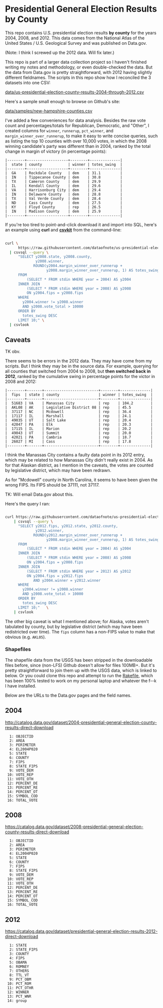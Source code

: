 # Presidential General Election Results by County

This repo contains U.S. presidential election results __by county__ for the years 2004, 2008, and 2012. This data comes from the National Atlas of the United States / U.S. Geological Survey and was published on Data.gov.

(Note: I think I screwed up the 2012 data. Will fix later.)

This repo is part of a larger data collection project so I haven't finished writing my notes and methodology, or even double-checked the data. But the data from Data.gov is pretty straightforward, with 2012 having slightly different fieldnames. The scripts in this repo show how I reconciled the 3 datasets into one CSV:

[data/us-presidential-election-county-results-2004-through-2012.csv](data/us-presidential-election-county-results-2004-through-2012.csv)

Here's a sample small enough to browse on Github's site:

[data/samples/new-hampshire-counties.csv](data/samples/new-hampshire-counties.csv)

I've added a few conveniences for data analysis. Besides the raw vote count and percentages/totals for Republican, Democratic, and "Other", I created columns for `winner`, `runnerup`, `pct_winner`, and `margin_winner_over_runnerup`, to make it easy to write concise queries, such as listing the top 10 counties with over 10,000 votes, in which the 2008 winning candidate's party was different than in 2004, ranked by the total change in margin of victory (in percentage points):


```
|--------+-------------------+--------+--------------|
|  state | county            | winner | totes_swing  |
|--------+-------------------+--------+--------------|
|  GA    | Rockdale County   | dem    | 31.1         |
|  IN    | Tippecanoe County | dem    | 30.8         |
|  TX    | Cameron County    | dem    | 29.9         |
|  IL    | Kendall County    | dem    | 29.6         |
|  VA    | Harrisonburg City | dem    | 29.4         |
|  IN    | Delaware County   | dem    | 28.8         |
|  TX    | Val Verde County  | dem    | 28.4         |
|  ND    | Cass County       | dem    | 27.5         |
|  KY    | Floyd County      | rep    | 26.5         |
|  IN    | Madison County    | dem    | 25.9         |
|--------+-------------------+--------+--------------|
```


If you're too tired to point-and-click download it and import into SQL, here's an example using **curl** and [**csvkit**](https://csvkit.readthedocs.io/en/540/) from the command-line:


```sh
  
curl \
      https://raw.githubusercontent.com/dataofnote/us-presidential-election-county-results/master/data/us-presidential-election-county-results-2004-through-2012.csv \
  | csvsql --query \
      "SELECT y2008.state, y2008.county, 
              y2008.winner,
             ROUND(y2004.margin_winner_over_runnerup + 
                   y2008.margin_winner_over_runnerup, 1) AS totes_swing
      FROM 
          (SELECT * FROM stdin WHERE year = 2004) AS y2004  
      INNER JOIN 
          (SELECT * FROM stdin WHERE year = 2008) AS y2008
          ON y2004.fips = y2008.fips
      WHERE 
        y2004.winner != y2008.winner
        AND y2008.vote_total > 10000
      ORDER BY 
        totes_swing DESC
      LIMIT 10;" \
  | csvlook
```






## Caveats

TK obv.

There seems to be errors in the 2012 data. They may have come from my scripts. But I think they may be in the source data. For example, querying for all counties that switched from 2004 to 2008, but __then switched back in 2012__, ranked by the cumulative swing in percentage points for the victor in 2008 and 2012:


```
|--------+-------+-------------------------+--------+--------------|
|  fips  | state | county                  | winner | totes_swing  |
|--------+-------+-------------------------+--------+--------------|
|  51683 | VA    | Manassas City           | rep    | 104.2        |
|  AKL08 | AK    | Legislative District 08 | rep    | 45.5         |
|  37117 | NC    | Mcdowell                | rep    | 36.4         |
|  17117 | IL    | Marshall                | rep    | 24.1         |
|  49035 | UT    | Salt Lake               | rep    | 20.4         |
|  42047 | PA    | Elk                     | rep    | 20.3         |
|  17115 | IL    | Marion                  | rep    | 20.2         |
|  49043 | UT    | Summit                  | rep    | 20.0         |
|  42021 | PA    | Cambria                 | rep    | 18.7         |
|  26027 | MI    | Cass                    | rep    | 17.8         |
|--------+-------+-------------------------+--------+--------------|
```

I think the Manassas City contains a faulty data point in its 2012 entry, which may be related to how Manassas City didn't really exist in 2004. As for that Alaskan district, as I mention in the caveats, the votes are counted by legislative district, which may have been redrawn.

As for "Mcdowell" county in North Carolina, it seems to have been given the wrong FIPS. Its FIPS should be 37111, not 37117.

TK: Will email Data.gov about this.


Here's the query I ran:


~~~sh

curl https://raw.githubusercontent.com/dataofnote/us-presidential-election-county-results/master/data/us-presidential-election-county-results-2004-through-2012.csv \
    | csvsql --query \
      "SELECT y2012.fips, y2012.state, y2012.county, 
              y2012.winner,
             ROUND(y2012.margin_winner_over_runnerup + 
                   y2008.margin_winner_over_runnerup, 1) AS totes_swing
      FROM 
          (SELECT * FROM stdin WHERE year = 2004) AS y2004  
      INNER JOIN 
          (SELECT * FROM stdin WHERE year = 2008) AS y2008
          ON y2004.fips = y2008.fips
      INNER JOIN 
          (SELECT * FROM stdin WHERE year = 2012) AS y2012
          ON y2004.fips = y2012.fips 
             AND y2004.winner = y2012.winner
      WHERE       
        y2004.winner != y2008.winner
        AND y2008.vote_total > 10000
      ORDER BY 
        totes_swing DESC
      LIMIT 10;"   \
    | csvlook
~~~






The other big caveat is what I mentioned above; for Alaska, votes aren't tabulated by county, but by legislative district (which may have been redistricted over time). The `fips` column has a non-FIPS value to make that obvious (e.g. `AKL05`). 


### Shapefiles


The shapefile data from the USGS has been stripped in the downloadable files before, since (non-LFS) Github doesn't allow for files 100MB+. But it's pretty straightforward to join them up with the USGS data, which is linked to below. Or you could clone this repo and attempt to run the [Rakefile](Rakefile), which has been 100% tested to work on my personal laptop and whatever the f--k I have installed.


Below are the URLs to the Data.gov pages and the field names.

## 2004

http://catalog.data.gov/dataset/2004-presidential-general-election-county-results-direct-download

      1: OBJECTID
      2: AREA
      3: PERIMETER
      4: EL2004P020
      5: STATE
      6: COUNTY
      7: FIPS
      8: STATE_FIPS
      9: VOTE_DEM
     10: VOTE_REP
     11: VOTE_OTH
     12: PERCENT_DE
     13: PERCENT_RE
     14: PERCENT_OT
     15: SYMBOL_COD
     16: TOTAL_VOTE



## 2008

https://catalog.data.gov/dataset/2008-presidential-general-election-county-results-direct-download

      1: OBJECTID
      2: AREA
      3: PERIMETER
      4: EL2004P020
      5: STATE
      6: COUNTY
      7: FIPS
      8: STATE_FIPS
      9: VOTE_DEM
     10: VOTE_REP
     11: VOTE_OTH
     12: PERCENT_DE
     13: PERCENT_RE
     14: PERCENT_OT
     15: SYMBOL_COD
     16: TOTAL_VOTE


## 2012


https://catalog.data.gov/dataset/presidential-general-election-results-2012-direct-download


      1: STATE
      2: STATE_FIPS
      3: COUNTY
      4: FIPS
      5: OBAMA
      6: ROMNEY
      7: OTHERS
      8: TTL_VT
      9: PCT_OBM
     10: PCT_ROM
     11: PCT_OTHR
     12: WINNER
     13: PCT_WNR
     14: group


